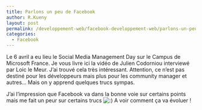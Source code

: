 ```yaml
---
title: Parlons un peu de Facebook
author: R.Kueny
layout: post
permalink: /developpement-web/facebook-developpement-web/parlons-un-peu-de-facebook-julien-codorniou-responsable-partenariats-france
categories:
  - Facebook
---
```

Le 6 avril a eu lieu le Social Media Management Day sur le Campus de Microsoft France. Je vous livre ici la vidéo de Julien Codorniou interviewé par Loic le Meur. J&rsquo;ai trouvé cela très intéressant. Attention, ce n&rsquo;est pas destiné pour les développeurs mais plus pour les community manager et autres&#8230; Mais on y apprend quelques trucs sympas.

<p style="text-align: center;">
</p>

J&rsquo;ai l&rsquo;impression que Facebook va dans la bonne voie sur certains points mais me fait un peur sur certains trucs <img src="http://rkueny.fr/wp-includes/images/smilies/icon_smile.gif" alt=":)" class="wp-smiley" /> A voir comment ça va évoluer !